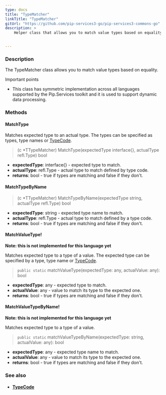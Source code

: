 ```yaml
---
type: docs
title: "TypeMatcher"
linkTitle: "TypeMatcher"
gitUrl: "https://github.com/pip-services3-go/pip-services3-commons-go"
description: >
    Helper class that allows you to match value types based on equality.
 

---
```


### Description

The TypeMatcher class allows you to match value types based on equality.

Important points

- This class has symmetric implementation across all languages supported by the Pip.Services toolkit and it is used to support dynamic data processing.

### Methods

#### MatchType
Matches expected type to an actual type.
The types can be specified as types, type names or [TypeCode](../../convert/type_code).

> (c *TTypeMatcher) MatchType(expectedType interface{}, actualType refl.Type) bool

- **expectedType**: interface{} - expected type to match.
- **actualType**: refl.Type - actual type to match defined by type code.
- **returns**: bool - true if types are matching and false if they don't.


#### MatchTypeByName

> (c *TTypeMatcher) MatchTypeByName(expectedType string, actualType refl.Type) bool

- **expectedType**: string - expected type name to match. 
- **actualType**: refl.Type - actual type to match defined by a type code.
- **returns**: bool - true if types are matching and false if they don't.


#### MatchValueType!
**Note: this is not implemented for this language yet**

Matches expected type to a type of a value.
The expected type can be specified by a type, type name or [TypeCode](../../convert/type_code).

> `public static` matchValueType(expectedType: any, actualValue: any): bool

- **expectedType**: any - expected type to match.
- **actualValue**: any -  value to match its type to the expected one.
- **returns**: bool - true if types are matching and false if they don't.


#### MatchValueTypeByName!
**Note: this is not implemented for this language yet**

Matches expected type to a type of a value.

> `public static` matchValueTypeByName(expectedType: string, actualValue: any): bool

- **expectedType**: any - expected type name to match.
- **actualValue**: any -  value to match its type to the expected one.
- **returns**: bool - true if types are matching and false if they don't.


### See also
- #### [TypeCode](../../convert/type_code)
